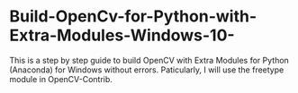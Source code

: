 # Build-OpenCv-for-Python-with-Extra-Modules-Windows-10-
This is a step by step guide to build OpenCV with Extra Modules for Python (Anaconda) for Windows without errors. Paticularly, I will use the freetype module in OpenCV-Contrib.
